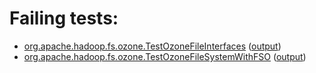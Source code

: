 # Failing tests: 

 * [org.apache.hadoop.fs.ozone.TestOzoneFileInterfaces](hadoop-ozone/integration-test/org.apache.hadoop.fs.ozone.TestOzoneFileInterfaces.txt) ([output](hadoop-ozone/integration-test/org.apache.hadoop.fs.ozone.TestOzoneFileInterfaces-output.txt))
 * [org.apache.hadoop.fs.ozone.TestOzoneFileSystemWithFSO](hadoop-ozone/integration-test/org.apache.hadoop.fs.ozone.TestOzoneFileSystemWithFSO.txt) ([output](hadoop-ozone/integration-test/org.apache.hadoop.fs.ozone.TestOzoneFileSystemWithFSO-output.txt))
